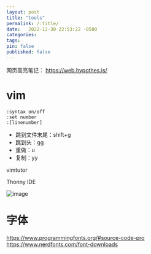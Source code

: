 ```yaml
---
layout: post
title: "tools"
permalink: /:title/
date:   2022-12-30 22:53:22 -0500
categories:
tags:
pin: false
published: false
---
```


网页高亮笔记： https://web.hypothes.is/

# vim

```shell
:syntax on/off
:set number
:[linenumber]
```

- 跳到文件末尾：shift+g
- 跳到头：gg
- 重做：u
- 复制：yy

vimtutor

Thonny IDE

![image](https://user-images.githubusercontent.com/29757093/210128084-94c4cb1c-42a4-41e8-b9cc-5b2da34d2ba0.png)

# 字体
https://www.programmingfonts.org/#source-code-pro
https://www.nerdfonts.com/font-downloads